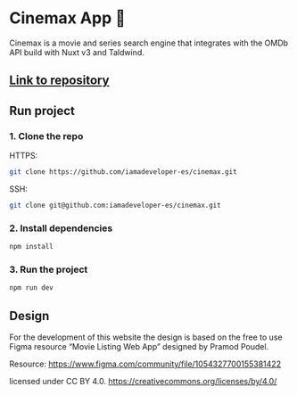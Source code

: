 # Cinemax App 🍿

Cinemax is a movie and series search engine that integrates with the OMDb API build with Nuxt v3 and Taldwind.

## [Link to repository](https://github.com/iamadeveloper-es/cinemax)

## Run project

### 1. Clone the repo  

HTTPS:  
```bash 
git clone https://github.com/iamadeveloper-es/cinemax.git
```
SSH:  
```bash 
git clone git@github.com:iamadeveloper-es/cinemax.git
```

### 2. Install dependencies  

```bash 
npm install
```

### 3. Run the project 

```bash 
npm run dev
```

## Design

For the development of this website the design is based on the free to use Figma resource “Movie Listing Web App” designed by Pramod Poudel.

Resource: https://www.figma.com/community/file/1054327700155381422

licensed under CC BY 4.0.
https://creativecommons.org/licenses/by/4.0/




